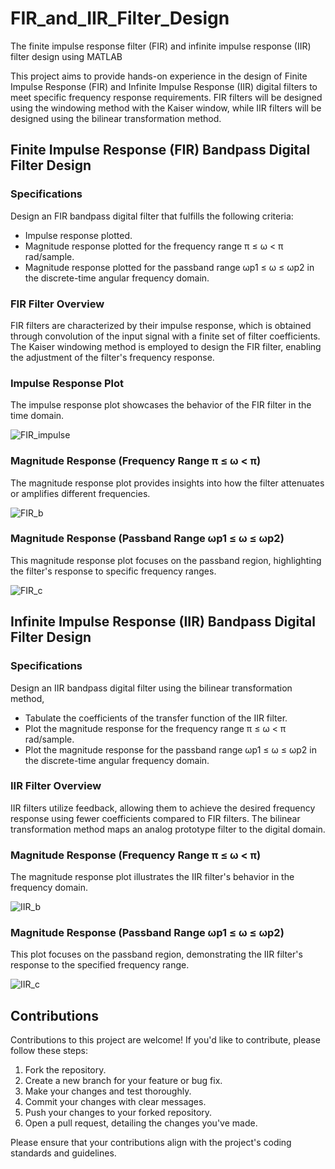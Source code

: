 # FIR_and_IIR_Filter_Design
The finite impulse response filter (FIR) and infinite impulse response (IIR) filter design using MATLAB 

This project aims to provide hands-on experience in the design of Finite Impulse Response (FIR) and Infinite Impulse Response (IIR) digital filters to meet specific frequency response requirements. FIR filters will be designed using the windowing method with the Kaiser window, while IIR filters will be designed using the bilinear transformation method.

## Finite Impulse Response (FIR) Bandpass Digital Filter Design

### Specifications

Design an FIR bandpass digital filter that fulfills the following criteria:

- Impulse response plotted.
- Magnitude response plotted for the frequency range π ≤ ω < π rad/sample.
- Magnitude response plotted for the passband range ωp1 ≤ ω ≤ ωp2 in the discrete-time angular frequency domain.

### FIR Filter Overview

FIR filters are characterized by their impulse response, which is obtained through convolution of the input signal with a finite set of filter coefficients. The Kaiser windowing method is employed to design the FIR filter, enabling the adjustment of the filter's frequency response.

### Impulse Response Plot

The impulse response plot showcases the behavior of the FIR filter in the time domain.

![FIR_impulse](https://github.com/isharadilshanra/FIR_and_IIR_Filter_Design/assets/105491340/b5d8be19-d439-41e8-8205-58d1287323ed)

### Magnitude Response (Frequency Range π ≤ ω < π)

The magnitude response plot provides insights into how the filter attenuates or amplifies different frequencies.

![FIR_b](https://github.com/isharadilshanra/FIR_and_IIR_Filter_Design/assets/105491340/375bd62e-d041-43f4-902f-3ce0494588aa)


### Magnitude Response (Passband Range ωp1 ≤ ω ≤ ωp2)

This magnitude response plot focuses on the passband region, highlighting the filter's response to specific frequency ranges.

![FIR_c](https://github.com/isharadilshanra/FIR_and_IIR_Filter_Design/assets/105491340/a286cc19-c36c-4d40-8d50-03f3417c3ac2)

## Infinite Impulse Response (IIR) Bandpass Digital Filter Design

### Specifications

Design an IIR bandpass digital filter using the bilinear transformation method,

- Tabulate the coefficients of the transfer function of the IIR filter.
- Plot the magnitude response for the frequency range π ≤ ω < π rad/sample.
- Plot the magnitude response for the passband range ωp1 ≤ ω ≤ ωp2 in the discrete-time angular frequency domain.

### IIR Filter Overview

IIR filters utilize feedback, allowing them to achieve the desired frequency response using fewer coefficients compared to FIR filters. The bilinear transformation method maps an analog prototype filter to the digital domain.


### Magnitude Response (Frequency Range π ≤ ω < π)

The magnitude response plot illustrates the IIR filter's behavior in the frequency domain.

![IIR_b](https://github.com/isharadilshanra/FIR_and_IIR_Filter_Design/assets/105491340/285ba6f0-70db-4118-b0a0-87c4f8bfc3ba)

### Magnitude Response (Passband Range ωp1 ≤ ω ≤ ωp2)

This plot focuses on the passband region, demonstrating the IIR filter's response to the specified frequency range.

![IIR_c](https://github.com/isharadilshanra/FIR_and_IIR_Filter_Design/assets/105491340/17b7366a-b510-45f6-bad4-33873b9fc3a1)




## Contributions

Contributions to this project are welcome! If you'd like to contribute, please follow these steps:

1. Fork the repository.
2. Create a new branch for your feature or bug fix.
3. Make your changes and test thoroughly.
4. Commit your changes with clear messages.
5. Push your changes to your forked repository.
6. Open a pull request, detailing the changes you've made.

Please ensure that your contributions align with the project's coding standards and guidelines.

